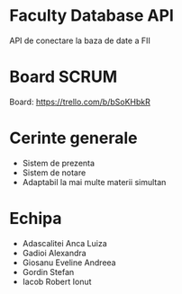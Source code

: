 # Faculty Database API
API de conectare la baza de date a FII

# Board SCRUM
Board: https://trello.com/b/bSoKHbkR

# Cerinte generale
- Sistem de prezenta
- Sistem de notare
- Adaptabil la mai multe materii simultan

# Echipa
- Adascalitei Anca Luiza
- Gadioi Alexandra
- Giosanu Eveline Andreea
- Gordin Stefan
- Iacob Robert Ionut
